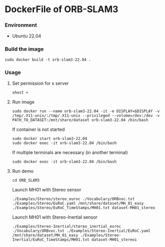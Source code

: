 DockerFile of ORB-SLAM3
=======================

### Environment

* Ubuntu 22.04


### Build the image

```
sudo docker build -t orb-slam3-22.04 .
```

### Usage

1. Set permission for x server

   ```
   xhost +
   ```

2. Run image

   ```
   sudo docker run --name orb-slam3-22.04 -it -e DISPLAY=$DISPLAY -v /tmp/.X11-unix/:/tmp/.X11-unix --privileged --volume=/dev:/dev -v PATH_TO_DATASET:/mnt/share/dataset orb-slam3-22.04 /bin/bash
   ```

   If container is not started

   ```
   sudo docker start orb-slam3-22.04
   sudo docker exec -it orb-slam3-22.04 /bin/bash
   ```

   If multiple terminals are necessary (in another terminal)

   ```
   sudo docker exec -it orb-slam3-22.04 /bin/bash
   ```

3. Run demo

   ```
   cd ORB_SLAM3
   ```

   Launch MH01 with Stereo sensor

   ```
   ./Examples/Stereo/stereo_euroc ./Vocabulary/ORBvoc.txt ./Examples/Stereo/EuRoC.yaml /mnt/share/dataset/MH_01_easy ./Examples/Stereo/EuRoC_TimeStamps/MH01.txt dataset-MH01_stereo
   ```

   Launch MH01 with Stereo-Inertial sensor

   ```
   ./Examples/Stereo-Inertial/stereo_inertial_euroc ./Vocabulary/ORBvoc.txt ./Examples/Stereo-Inertial/EuRoC.yaml /mnt/share/dataset/MH_01_easy ./Examples/Stereo-Inertial/EuRoC_TimeStamps/MH01.txt dataset-MH01_stereoi
   ```
